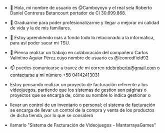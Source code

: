- 👋 Hola, mi nombre de usuario es @Camboyoyo y el real seía Roberto Daniel Contreras Betancourt portador de CI 30.699.868. 
- 👀 Graduarme para poder profesionalizarme y llegar a mejorar mi calidad de vida y la de mis familiares.
- 🌱 Estoy aprendiendo más a fondo todo lo relacionado a la informática, para así poder sacar mi TSU. 
- 💞️ Pienso realizar un trabajo en colaboración del compañero Carlos Valintino Aguiar Pérez cuyo nombre de usuario es @leonredfield92
- 📫 puedes comunicarse a travez de mi correo rdcbroberto@gmail.com o contactarse a mi número +58 04142413031

- Estoy pensando realizar un proyecto de facturación referente a los videojuegos, partiendo que los sistemas de gestion son páginas o proyectos que se encarga de, cómo su nombre lo indica gestionar o
- llevar un control de un inventario o personal; el sistema de facturación se encarga de llevar un control de la compra y venta de los productos de dicha tienda, por lo que se consideró
- llamarlo "Sistema de Facturación de Videojuegos - MantarrayaGames"

<!---
Camboyoyo/Camboyoyo is a ✨ special ✨ repository because its `README.md` (this file) appears on your GitHub profile.
You can click the Preview link to take a look at your changes.
--->
